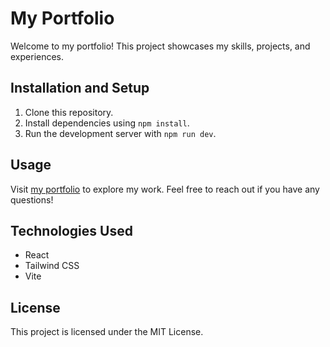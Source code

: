 # My Portfolio

Welcome to my portfolio! This project showcases my skills, projects, and experiences.

## Installation and Setup

1. Clone this repository.
2. Install dependencies using `npm install`.
3. Run the development server with `npm run dev`.

## Usage

Visit [my portfolio](https://my-portfolio-gagan-c.vercel.app/) to explore my work. Feel free to reach out if you have any questions!

## Technologies Used

- React
- Tailwind CSS
- Vite


## License

This project is licensed under the MIT License.

